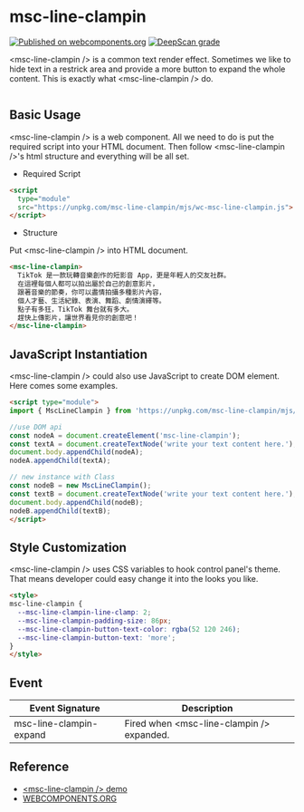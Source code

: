 # msc-line-clampin

[![Published on webcomponents.org](https://img.shields.io/badge/webcomponents.org-published-blue.svg)](https://www.webcomponents.org/element/msc-line-clampin) [![DeepScan grade](https://deepscan.io/api/teams/16372/projects/28719/branches/925217/badge/grade.svg)](https://deepscan.io/dashboard#view=project&tid=16372&pid=28719&bid=925217)

&lt;msc-line-clampin /> is a common text render effect. Sometimes we like to hide text in a restrick area and provide a more button to expand the whole content. This is exactly what &lt;msc-line-clampin /> do.

![<msc-line-clampin />](https://blog.lalacube.com/mei/img/preview/msc-line-clampin.png)

## Basic Usage

&lt;msc-line-clampin /> is a web component. All we need to do is put the required script into your HTML document. Then follow &lt;msc-line-clampin />'s html structure and everything will be all set.

- Required Script

```html
<script
  type="module"
  src="https://unpkg.com/msc-line-clampin/mjs/wc-msc-line-clampin.js">        
</script>
```

- Structure

Put &lt;msc-line-clampin /> into HTML document.

```html
<msc-line-clampin>
  TikTok 是一款玩轉音樂創作的短影音 App，更是年輕人的交友社群。
  在這裡每個人都可以拍出屬於自己的創意影片，
  跟著音樂的節奏，你可以盡情拍攝多種影片內容，
  個人才藝、生活紀錄、表演、舞蹈、劇情演繹等。
  點子有多狂，TikTok 舞台就有多大。
  趕快上傳影片，讓世界看見你的創意吧！
</msc-line-clampin>
```

## JavaScript Instantiation

&lt;msc-line-clampin /> could also use JavaScript to create DOM element. Here comes some examples.

```html
<script type="module">
import { MscLineClampin } from 'https://unpkg.com/msc-line-clampin/mjs/wc-msc-line-clampin.js';

//use DOM api
const nodeA = document.createElement('msc-line-clampin');
const textA = document.createTextNode('write your text content here.');
document.body.appendChild(nodeA);
nodeA.appendChild(textA);

// new instance with Class
const nodeB = new MscLineClampin();
const textB = document.createTextNode('write your text content here.');
document.body.appendChild(nodeB);
nodeB.appendChild(textB);
</script>
```

## Style Customization

&lt;msc-line-clampin /> uses CSS variables to hook control panel's theme. That means developer could easy change it into the looks you like.

```html
<style>
msc-line-clampin {
  --msc-line-clampin-line-clamp: 2;
  --msc-line-clampin-padding-size: 86px;
  --msc-line-clampin-button-text-color: rgba(52 120 246);
  --msc-line-clampin-button-text: 'more';
}
</style>
```

## Event
| Event Signature | Description |
| ----------- | ----------- |
| msc-line-clampin-expand | Fired when &lt;msc-line-clampin /> expanded. |

## Reference
- [&lt;msc-line-clampin /> demo](https://blog.lalacube.com/mei/webComponent_msc-line-clampin.html)
- [WEBCOMPONENTS.ORG](https://www.webcomponents.org/element/msc-line-clampin)
